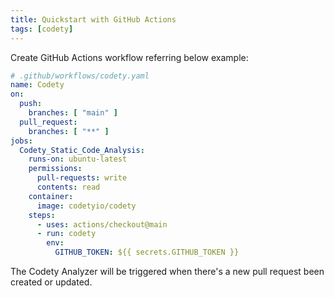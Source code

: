 ```yaml
---
title: Quickstart with GitHub Actions
tags: [codety]
---
```


Create GitHub Actions workflow referring below example:
```yaml
# .github/workflows/codety.yaml
name: Codety
on:
  push:
    branches: [ "main" ]
  pull_request:
    branches: [ "**" ]
jobs:
  Codety_Static_Code_Analysis:
    runs-on: ubuntu-latest
    permissions:
      pull-requests: write
      contents: read
    container:
      image: codetyio/codety
    steps:
      - uses: actions/checkout@main
      - run: codety
        env:
          GITHUB_TOKEN: ${{ secrets.GITHUB_TOKEN }}

```
The Codety Analyzer will be triggered when there's a new pull request been created or updated. 

